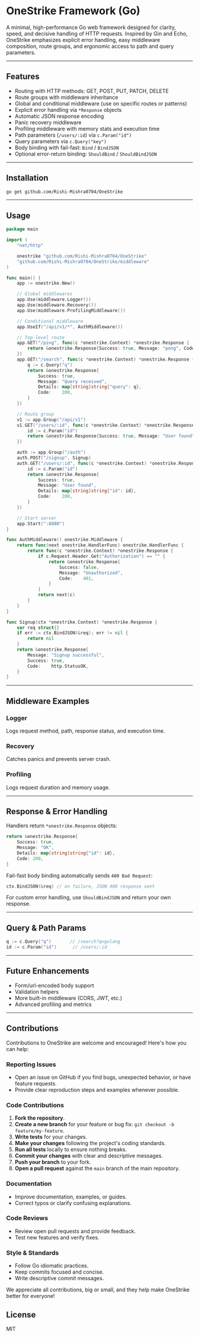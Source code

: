 # OneStrike Framework (Go)

A minimal, high-performance Go web framework designed for clarity, speed, and decisive handling of HTTP requests. Inspired by Gin and Echo, OneStrike emphasizes explicit error handling, easy middleware composition, route groups, and ergonomic access to path and query parameters.

---

## Features

* Routing with HTTP methods: GET, POST, PUT, PATCH, DELETE
* Route groups with middleware inheritance
* Global and conditional middleware (use on specific routes or patterns)
* Explicit error handling via `*Response` objects
* Automatic JSON response encoding
* Panic recovery middleware
* Profiling middleware with memory stats and execution time
* Path parameters (`/users/:id`) via `c.Param("id")`
* Query parameters via `c.Query("key")`
* Body binding with fail-fast: `Bind` / `BindJSON`
* Optional error-return binding: `ShouldBind` / `ShouldBindJSON`

---

## Installation

```bash
go get github.com/Rishi-Mishra0704/OneStrike
```

---

## Usage

```go
package main

import (
	"net/http"

	onestrike "github.com/Rishi-Mishra0704/OneStrike"
	"github.com/Rishi-Mishra0704/OneStrike/middleware"
)

func main() {
	app := onestrike.New()

	// Global middlewares
	app.Use(middleware.Logger())
	app.Use(middleware.Recovery())
	app.Use(middleware.ProfilingMiddleware())

	// Conditional middleware
	app.UseIf("/api/v1/*", AuthMiddleware())

	// Top-level route
	app.GET("/ping", func(c *onestrike.Context) *onestrike.Response {
		return &onestrike.Response{Success: true, Message: "pong", Code: 200}
	})
	app.GET("/search", func(c *onestrike.Context) *onestrike.Response {
		q := c.Query("q")
		return &onestrike.Response{
			Success: true,
			Message: "Query received",
			Details: map[string]string{"query": q},
			Code:    200,
		}
	})

	// Route group
	v1 := app.Group("/api/v1")
	v1.GET("/users/:id", func(c *onestrike.Context) *onestrike.Response {
		id := c.Param("id")
		return &onestrike.Response{Success: true, Message: "User found", Details: map[string]string{"id": id}, Code: 200}
	})

	auth := app.Group("/auth")
	auth.POST("/signup", Signup)
	auth.GET("/users/:id", func(c *onestrike.Context) *onestrike.Response {
		id := c.Param("id")
		return &onestrike.Response{
			Success: true,
			Message: "User found",
			Details: map[string]string{"id": id},
			Code:    200,
		}
	})

	// Start server
	app.Start(":8080")
}

func AuthMiddleware() onestrike.Middleware {
	return func(next onestrike.HandlerFunc) onestrike.HandlerFunc {
		return func(c *onestrike.Context) *onestrike.Response {
			if c.Request.Header.Get("Authorization") == "" {
				return &onestrike.Response{
					Success: false,
					Message: "Unauthorized",
					Code:    401,
				}
			}
			return next(c)
		}
	}
}

func Signup(ctx *onestrike.Context) *onestrike.Response {
	var req struct{}
	if err := ctx.BindJSON(&req); err != nil {
		return nil
	}
	return &onestrike.Response{
		Message: "Signup successful",
		Success: true,
		Code:    http.StatusOK,
	}
}

```

---

## Middleware Examples

### Logger

Logs request method, path, response status, and execution time.

### Recovery

Catches panics and prevents server crash.

### Profiling

Logs request duration and memory usage.

---

## Response & Error Handling

Handlers return `*onestrike.Response` objects:

```go
return &onestrike.Response{
    Success: true,
    Message: "OK",
    Details: map[string]string{"id": id},
    Code: 200,
}
```

Fail-fast body binding automatically sends `400 Bad Request`:

```go
ctx.BindJSON(&req) // on failure, JSON 400 response sent
```

For custom error handling, use `ShouldBindJSON` and return your own response.

---

## Query & Path Params

```go
q := c.Query("q")       // /search?q=golang
id := c.Param("id")      // /users/:id
```

---

## Future Enhancements

* Form/url-encoded body support
* Validation helpers
* More built-in middleware (CORS, JWT, etc.)
* Advanced profiling and metrics

---
## Contributions

Contributions to OneStrike are welcome and encouraged! Here's how you can help:

### Reporting Issues

* Open an issue on GitHub if you find bugs, unexpected behavior, or have feature requests.
* Provide clear reproduction steps and examples whenever possible.

### Code Contributions

1. **Fork the repository**.
2. **Create a new branch** for your feature or bug fix: `git checkout -b feature/my-feature`.
3. **Write tests** for your changes.
4. **Make your changes** following the project's coding standards.
5. **Run all tests** locally to ensure nothing breaks.
6. **Commit your changes** with clear and descriptive messages.
7. **Push your branch** to your fork.
8. **Open a pull request** against the `main` branch of the main repository.

### Documentation

* Improve documentation, examples, or guides.
* Correct typos or clarify confusing explanations.

### Code Reviews

* Review open pull requests and provide feedback.
* Test new features and verify fixes.

### Style & Standards

* Follow Go idiomatic practices.
* Keep commits focused and concise.
* Write descriptive commit messages.

We appreciate all contributions, big or small, and they help make OneStrike better for everyone!



## License

MIT
